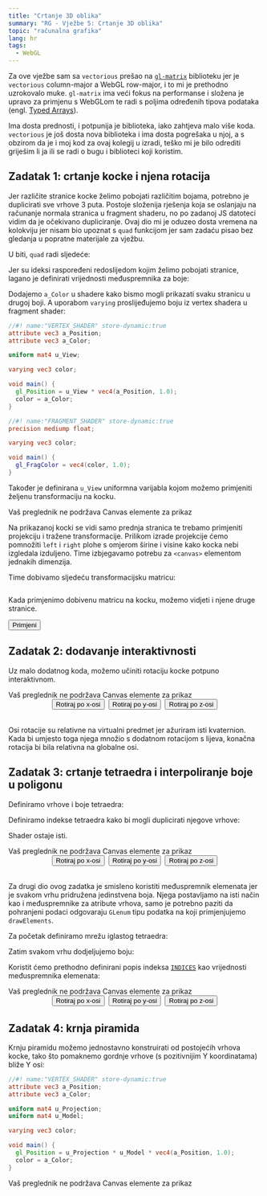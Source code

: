 ```yaml
---
title: "Crtanje 3D oblika"
summary: "RG - Vježbe 5: Crtanje 3D oblika"
topic: "računalna grafika"
lang: hr
tags:
  - WebGL
---
```


<script src="./webgl-debug.mjs" type="module"></script>
<script src="./gl_matrix/index.js" type="module"></script>
<script src="./gfx.js" type="module"></script>

<script>
// Uklonio sam ArticleScope is ESM modulea, pa redefiniram canvasContext da
// koristi ArticleScope s ove objave.
// Sada se ./gfx.js može koristiti i van okruženja mog bloga.
function init(canvas, options = {}) {
  return canvasContext(canvas, {
    ...options,
    mode: "3D", // koristimo 3D grafiku u ovoj objavi
    vertex: options.vertex || window.ArticleScope.VERTEX_SHADER,
    fragment: options.fragment || window.ArticleScope.FRAGMENT_SHADER,
  });
};
</script>

Za ove vježbe sam sa `vectorious` prešao na [`gl-matrix`](https://glmatrix.net)
biblioteku jer je `vectorious` column-major a WebGL row-major, i to mi je
prethodno uzrokovalo muke. `gl-matrix` ima veći fokus na performanse i složena
je upravo za primjenu s WebGLom te radi s poljima određenih tipova podataka
(engl. [Typed Arrays](https://developer.mozilla.org/en-US/docs/Web/JavaScript/Reference/Global_Objects/TypedArray)).

Ima dosta prednosti, i potpunija je biblioteka, iako zahtjeva malo više koda.
`vectorious` je još dosta nova biblioteka i ima dosta pogrešaka u njoj, a s
obzirom da je i moj kod za ovaj kolegij u izradi, teško mi je bilo odrediti
griješim li ja ili se radi o bugu i biblioteci koji koristim.

## Zadatak 1: crtanje kocke i njena rotacija

Jer različite stranice kocke želimo pobojati različitim bojama, potrebno je
duplicirati sve vrhove 3 puta. Postoje složenija rješenja koja se oslanjaju na
računanje normala stranica u fragment shaderu, no po zadanoj JS datoteci vidim
da je očekivano dupliciranje. Ovaj dio mi je oduzeo dosta vremena na kolokviju
jer nisam bio upoznat s `quad` funkcijom jer sam zadaću pisao bez gledanja u popratne
materijale za vježbu.


U biti, `quad` radi sljedeće:
<script class="show">
const CUBE_VERTICES = [
    vec3.fromValues(-0.5, -0.5,  0.5), // 0
    vec3.fromValues( 0.5, -0.5,  0.5), // 1
    vec3.fromValues( 0.5,  0.5,  0.5), // 2
    vec3.fromValues(-0.5,  0.5,  0.5), // 3
    vec3.fromValues(-0.5, -0.5, -0.5), // 4
    vec3.fromValues( 0.5, -0.5, -0.5), // 5
    vec3.fromValues( 0.5,  0.5, -0.5), // 6
    vec3.fromValues(-0.5,  0.5, -0.5), // 7
];
const CUBE_INDICES = [
    // Front               // Back
    0, 1, 2, 0, 2, 3,      4, 6, 5, 4, 7, 6,
    // Left                // Right
    0, 3, 4, 3, 7, 4,      1, 5, 6, 1, 6, 2,
    // Top                 // Bottom
    3, 2, 6, 3, 6, 7,      5, 1, 0, 4, 5, 0,
];
const FLAT_CUBE = CUBE_INDICES.map(i => CUBE_VERTICES[i]);
</script>

Jer su ideksi raspoređeni redoslijedom kojim želimo pobojati stranice, lagano je
definirati vrijednosti međuspremnika za boje:

<script class="show">
const CUBE_COLORS = (() => {
  const third = CUBE_INDICES.length / 3;
  return [
    ...Array(third).fill(vec3.fromValues(1.0, 0.0, 1.0)),
    ...Array(third).fill(vec3.fromValues(0.0, 1.0, 0.0)),
    ...Array(third).fill(vec3.fromValues(0.0, 0.0, 1.0)),
  ]
})();
</script>

Dodajemo `a_Color` u shadere kako bismo mogli prikazati svaku stranicu u drugoj
boji. A uporabom `varying` proslijeđujemo boju iz vertex shadera u fragment
shader:

```vert
//#! name:"VERTEX_SHADER" store-dynamic:true
attribute vec3 a_Position;
attribute vec3 a_Color;

uniform mat4 u_View;

varying vec3 color;

void main() {
  gl_Position = u_View * vec4(a_Position, 1.0);
  color = a_Color;
}
```
```frag
//#! name:"FRAGMENT_SHADER" store-dynamic:true
precision mediump float;

varying vec3 color;

void main() {
  gl_FragColor = vec4(color, 1.0);
}
```

Također je definirana `u_View` uniformna varijabla kojom možemo primjeniti
željenu transformaciju na kocku.

<canvas width="600" height="400" id="zad1">
Vaš preglednik ne podržava Canvas elemente za prikaz
</canvas>

<script class="show">
const gl = init("#zad1");

const position = vertexBuffer(gl, "a_Position", Format.Vec3F);
position.set(FLAT_CUBE);
position.enable();
const color = vertexBuffer(gl, "a_Color", Format.Vec3F);
color.set(CUBE_COLORS);
color.enable();

// transformacija koju ćemo kasnije definirati, za sada je identiteta
const T = uniform(gl, "u_View", Format.Mat4F);
gl.drawArrays(gl.TRIANGLES, 0, position.length);
</script>

Na prikazanoj kocki se vidi samo prednja stranica te trebamo primjeniti
projekciju i tražene transformacije. Prilikom izrade projekcije ćemo pomnožiti
`left` i `right` plohe s omjerom širine i visine kako kocka nebi izgledala
izduljeno. Time izbjegavamo potrebu za `<canvas>` elementom jednakih dimenzija.

<script class="show">
// projekcija
const orthoFor = (gl) => {
  const aspect = gl.canvas.width / gl.canvas.height;
  return mat4.orthoNO(
    mat4.create(),
    -1 * aspect, // left
    1 * aspect,  // right
    1,           // bottom
    -1,          // top
    0.001,       // near
    1000,        // far
  )
}
let P = orthoFor(gl);
// pogled
const onlyRotation = (rotation) => mat4.fromRotationTranslationScale(
  mat4.create(),
  rotation,
  vec3.fromValues(0, 0, -10),
  vec3.fromValues(1, 1, 1),
);
let V = onlyRotation(quat.fromEuler(quat.create(), 30, 10, 0));
mat4.multiply(V, P, V);
// računamo umnožak matrica na procesoru
</script>

Time dobivamo sljedeću transformacijsku matricu:
<pre><code id="cubeTransform"></code></pre>
<script>document.getElementById("cubeTransform").innerText = formatMatrix(V);</script>

Kada primjenimo dobivenu matricu na kocku, možemo vidjeti i njene druge stranice.

<button id="applyCubeTransform">Primjeni</button>

<script>
function doCubeTransform() {
  gl.canvas.scrollIntoView({ behavior: "smooth" });
  const startRotation = quat.create();
  const targetRotation = quat.fromEuler(quat.create(), 30, 10, 0);
  
  T.set(V);
  setTimeout(() => {
    fractionTime((t) => {
      let rotation = quat.lerp(quat.create(), startRotation, targetRotation, t);
      V = onlyRotation(rotation);
      mat4.multiply(V, P, V);
      T.set(V);
      gl.clear(); // moja init funkcija vrati izmjenjeni WebGL2RenderingContext
      // tako da ne trebam navesti bitove za clearanje je default vrijednosti ovise
      // o kontekstu crtanja (2d - color; 3d - color & depth).
      gl.drawArrays(gl.TRIANGLES, 0, position.length);
    }, 2000);
  }, 500);
}
document.getElementById("applyCubeTransform").onclick = doCubeTransform;
</script>

## Zadatak 2: dodavanje interaktivnosti

Uz malo dodatnog koda, možemo učiniti rotaciju kocke potpuno interaktivnom.

<script class="show">
const gl = init("#zad2");
const position = vertexBuffer(gl, "a_Position", Format.Vec3F);
position.set(FLAT_CUBE);
position.enable();
const color = vertexBuffer(gl, "a_Color", Format.Vec3F);
color.set(CUBE_COLORS);
color.enable();

// transformacija koju ćemo kasnije definirati, za sada je identiteta
const T = uniform(gl, "u_View", Format.Mat4F);
const P = orthoFor(gl);
T.set(P);
gl.drawArrays(gl.TRIANGLES, 0, position.length);

const step = 0.0007;
function drawWithArrays(gl, n) {
  gl.drawArrays(gl.TRIANGLES, 0, n)
}
function setupRotation(gl, T, n, x, y, z, draw = drawWithArrays) {
  const rotation = quat.create();
  let currentAxis = quat.rotateX;
  animation((deltaTime) => {
    if (gl.visible) {
      currentAxis(rotation, rotation, step * deltaTime);
      const V = onlyRotation(rotation);
      mat4.multiply(V, P, V);
      T.set(V);
    }
    gl.clear();
    draw(gl, n);
  });

  x.onclick = () => {
    currentAxis = quat.rotateX;
  }
  y.onclick = () => {
    currentAxis = quat.rotateY;
  }
  z.onclick = () => {
    currentAxis = quat.rotateZ;
  }
}
setupRotation(
  gl, T, position.length,
  document.getElementById("xButton"),
  document.getElementById("yButton"),
  document.getElementById("zButton")
)
</script>

<canvas width="600" height="400" id="zad2">
Vaš preglednik ne podržava Canvas elemente za prikaz
</canvas>

<div style="display:flex;gap:0.5rem;justify-content:center;margin-bottom:2rem">
<button class="sharp" id="xButton">Rotiraj po x-osi</button>
<button class="sharp" id="yButton">Rotiraj po y-osi</button>
<button class="sharp" id="zButton">Rotiraj po z-osi</button>
</div>

Osi rotacije su relativne na virtualni predmet jer ažuriram isti kvaternion.
Kada bi umjesto toga njega množio s dodatnom rotacijom s lijeva, konačna
rotacija bi bila relativna na globalne osi.

## Zadatak 3: crtanje tetraedra i interpoliranje boje u poligonu

Definiramo vrhove i boje tetraedra:

<script class="show">
const t60 = Math.sqrt(3);
const H = 0.5 * t60;
const VERTICES = [
  vec3.fromValues(-0.5, -0.5, 0.5),
  vec3.fromValues(0.5, -0.5, 0.5),
  vec3.fromValues(0, -0.5, 0.5 - H),
];
const inner = Math.sqrt(0.25 + (1 - H) * (1 - H));
const height = inner * t60;
VERTICES.push(vec3.fromValues(0, height - 0.5, 0.5 - H + inner));
// pomakne sve vrhove za (ishodište - geometrijska sredina)
centerVertices(VERTICES);
</script>

Definiramo <span id="indices-definition">indekse tetraedra</span> kako bi mogli duplicirati njegove vrhove:

<script class="show">
const INDICES = [
  0, 1, 2, 1, 0, 3, 2, 1, 3, 0, 2, 3
];
const REGULAR_TETRAHEDRON = INDICES.map(i => VERTICES[i]);
const REGULAR_TETRAHEDRON_COLORS = [
  ...Array(3).fill(vec3.fromValues(1.0, 0.5, 0)),
  ...Array(3).fill(vec3.fromValues(0.2, 0.8, 0.2)),
  ...Array(3).fill(vec3.fromValues(0.0, 0.5, 0.5)),
  ...Array(3).fill(vec3.fromValues(1.0, 0.5, 1.0)),
];
</script>

Shader ostaje isti.

<canvas width="600" height="400" id="zad3-1">
Vaš preglednik ne podržava Canvas elemente za prikaz
</canvas>

<div style="display:flex;gap:0.5rem;justify-content:center;margin-bottom:2rem">
<button class="sharp" id="xButton1">Rotiraj po x-osi</button>
<button class="sharp" id="yButton1">Rotiraj po y-osi</button>
<button class="sharp" id="zButton1">Rotiraj po z-osi</button>
</div>

<script class="show">
const gl = init("#zad3-1");
const position = vertexBuffer(gl, "a_Position", Format.Vec3F);
position.set(REGULAR_TETRAHEDRON);
position.enable();
const color = vertexBuffer(gl, "a_Color", Format.Vec3F);
color.set(REGULAR_TETRAHEDRON_COLORS);
color.enable();

const T = uniform(gl, "u_View", Format.Mat4F);
const P = orthoFor(gl);
T.set(P);
gl.drawArrays(gl.TRIANGLES, 0, position.length);

setupRotation(
  gl, T, position.length,
  document.getElementById("xButton1"),
  document.getElementById("yButton1"),
  document.getElementById("zButton1")
)
</script>

Za drugi dio ovog zadatka je smisleno koristiti međuspremnik elemenata jer je
svakom vrhu pridružena jedinstvena boja. Njega postavljamo na isti način kao i
međuspremnike za atribute vrhova, samo je potrebno paziti da pohranjeni podaci
odgovaraju `GLenum` tipu podatka na koji primjenjujemo `drawElements`.

Za početak definiramo mrežu iglastog tetraedra:
<script class="show">
const POINTED_TETRAHEDRON = [
  ...VERTICES.slice(0, -1).map(vec3.clone), // potrebno kopiranje zbog centriranja
  vec3.fromValues(0, height + 0.5, 0.5 - H + inner),
];
centerVertices(POINTED_TETRAHEDRON);
</script>
Zatim svakom vrhu dodjeljujemo boju:
<script class="show">
const POINTED_TETRAHEDRON_COLORS = [
  vec3.fromValues(0, 1, 1),
  vec3.fromValues(1, 0, 1),
  vec3.fromValues(1, 1, 0),
  vec3.fromValues(0.5, 0.5, 0.5),
];
</script>

<script>
const gl = init("#zad3-2");
const position = vertexBuffer(gl, "a_Position", Format.Vec3F);
position.set(POINTED_TETRAHEDRON);
position.enable();
const color = vertexBuffer(gl, "a_Color", Format.Vec3F);
color.set(POINTED_TETRAHEDRON_COLORS);
color.enable();
const T = uniform(gl, "u_View", Format.Mat4F);
const P = orthoFor(gl);
T.set(P);
</script>

Koristit ćemo prethodno definirani popis indeksa [`INDICES`](#indices-definition) kao vrijednosti međuspremnika elemenata:

<script class="show">
const elements = elementBuffer(gl, Format.U8);
elements.set(INDICES);
// ne trebamo pozivati gl.enableVertexAttribArray jer se podrazumijeva
gl.bindBuffer(gl.ELEMENT_ARRAY_BUFFER, elements.buffer);
// ili nadalje elements.bind()

gl.drawElements(gl.TRIANGLES, 0, gl.UNSIGNED_BYTE, elements.length);
// ili nadalje elements.draw()
</script>

<canvas width="600" height="400" id="zad3-2">
Vaš preglednik ne podržava Canvas elemente za prikaz
</canvas>

<div style="display:flex;gap:0.5rem;justify-content:center;margin-bottom:2rem">
<button class="sharp" id="xButton2">Rotiraj po x-osi</button>
<button class="sharp" id="yButton2">Rotiraj po y-osi</button>
<button class="sharp" id="zButton2">Rotiraj po z-osi</button>
</div>

<script>
setupRotation(
  gl, T, position.length,
  document.getElementById("xButton2"),
  document.getElementById("yButton2"),
  document.getElementById("zButton2"),
  (gl, n) => {
    elements.draw()
  }
)
</script>

## Zadatak 4: krnja piramida

Krnju piramidu možemo jednostavno konstruirati od postojećih vrhova kocke, tako
što pomaknemo gordnje vrhove (s pozitivnijim Y koordinatama) bliže Y osi:

<script class="show">
const SCALE_XZ = mat4.fromValues(
  0.5, 0, 0, 0,
  0, 0.3, 0, 0,
  0, 0, 0.5, 0,
  0, 0, 0, 1,
);
const TRUNCATED_PYRAMID_VERTICES = CUBE_VERTICES.map(vec3.clone).map((v) => {
  if (v[1] > 0) {
    vec3.transformMat4(v, v, SCALE_XZ)
  }
  return v;
});
centerVertices(TRUNCATED_PYRAMID_VERTICES);
// indeksi ostaju isti kao i za kocku
const TRUNCATED_PYRAMID = CUBE_INDICES.map(i => TRUNCATED_PYRAMID_VERTICES[i]);
const TP_COLORS = (() => {
  const face = CUBE_INDICES.length / 6;
  const c = (r, g, b) => vec3.fromValues(r / 255, g / 255, b / 255);
  const fc = (r, g, b) => Array(face).fill(c(r, g, b));
  return [
    ...fc(51, 186, 204),
    ...fc(81, 145, 255),
    ...fc(255, 120, 219),
    ...fc(192, 193, 255),
    ...fc(108, 83, 187),
    ...fc(210, 155, 61),
  ]
})();
</script>

```vert
//#! name:"VERTEX_SHADER" store-dynamic:true
attribute vec3 a_Position;
attribute vec3 a_Color;

uniform mat4 u_Projection;
uniform mat4 u_Model;

varying vec3 color;

void main() {
  gl_Position = u_Projection * u_Model * vec4(a_Position, 1.0);
  color = a_Color;
}
```

<canvas width="600" height="400" id="zad4">
Vaš preglednik ne podržava Canvas elemente za prikaz
</canvas>

<div id="trackpoint" role="slider" title="Rotiraj krnju piramidu">
<span class="left"></span>
<span class="right"></span>
<span class="up"></span>
<span class="down"></span>
</div>

<script class="show">
const gl = init("#zad4");
const points = vertexBuffer(gl, "a_Position", Format.Vec3F)
  .set(TRUNCATED_PYRAMID)
  .enable();
vertexBuffer(gl, "a_Color", Format.Vec3F)
  .set(TP_COLORS)
  .enable();
const aspect = gl.canvas.width / gl.canvas.height;
uniform(gl, "u_Projection", Format.Mat4F).set(
  mat4.multiply(
    mat4.create(),
    mat4.perspectiveNO(
      mat4.create(),
      Math.PI / 3, // fovy
      aspect,        // aspect ratio
      0.001,         // near
      1000           // far
    ),
    mat4.fromTranslation(mat4.create(), vec3.fromValues(0, 0, -2))
  )
);
const M = uniform(gl, "u_Model", Format.Mat4F);

let xState = 0;
let yState = 0;
let rotationState = mat4.create();
const SENSITIVITY = 0.3;
function addRotation(x, y) {
  let xState = x * SENSITIVITY;
  let yState = y * SENSITIVITY;
  const change = mat4.fromQuat(
    mat4.create(),
    quat.fromEuler(quat.create(), yState, xState, 0)
  );
  mat4.multiply(rotationState, change, rotationState);
}
const autorotation = animation(() => {
  addRotation(5, 2);
}, { fps: 30 });
animation(() => {
  M.set(rotationState);
  gl.clear();
  points.draw();
})
</script>

<style>
#trackpoint {
  display: grid;
  grid-template-columns: auto 1fr auto;
  grid-template-rows: auto 1fr auto;
  align-items: center;
  width: 4rem;
  height: 4rem;
  padding: 0.4rem;
  background-color: var(--fg);
  margin: 1rem auto;
  border-radius: 100vw;
  border: 4px solid var(--accent-7);
  cursor: grab;
  &:hover {
    border: 4px solid var(--accent-4);
  }
  &:active {
    border: 4px solid var(--accent-3);
    cursor: all-scroll;
  }
}
#trackpoint>span {
  display: block;
  background: linear-gradient(45deg, var(--bg), var(--bg) 50%, transparent 50%, transparent);
  width: 1ch;
  height: 1ch;
  margin: auto;
  &.up {
    grid-area: 1 / 2 / 2 / 3;
    transform: rotate(135deg);
  }
  &.down {
    grid-area: 3 / 2 / 4 / 3;
    transform: rotate(-45deg);
  }
  &.left {
    grid-area: 2 / 1 / 3 / 2;
    transform: rotate(45deg);
  }
  &.right {
    grid-area: 2 / 3 / 3 / 4;
    transform: rotate(225deg);
  }
}
</style>
<script>
const trackpoint = document.getElementById("trackpoint");
function moveListener(e) {
  const x = e.clientX;
  const y = e.clientY;
  const deltaX = x - this.lastX;
  const deltaY = (y - this.lastY) * -1;
  addRotation(deltaX, -deltaY);
  this.lastX = x;
  this.lastY = y;
}
function setupMoveHandler(e) {
  autorotation.stop();
  document.body.style.cursor = "all-scroll";
  document.body.style.userSelect = "none";
  const state = {
    lastX: e.clientX,
    lastY: e.clientY,
  };
  const listener = moveListener.bind(state);
  document.addEventListener("mousemove", listener);
  document.addEventListener("mouseup", function resetState() {
    autorotation.start();
    document.body.style.cursor = null;
    document.body.style.userSelect = null;
    document.removeEventListener("mousemove", listener);
    document.removeEventListener("mouseup", resetState);
    document.removeEventListener("mousedown", resetState);
    document.removeEventListener("scroll", resetState); // zoom?
    trackpoint.addEventListener("mousedown", setupMoveHandler);
  });
  trackpoint.removeEventListener("mousedown", setupMoveHandler);
}
trackpoint.addEventListener("mousedown", setupMoveHandler);
</script>